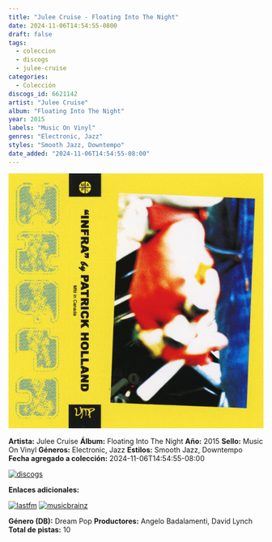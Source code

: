 ```yaml
---
title: "Julee Cruise - Floating Into The Night"
date: 2024-11-06T14:54:55-0800
draft: false
tags:
  - coleccion
  - discogs
  - julee-cruise
categories:
  - Colección
discogs_id: 6621142
artist: "Julee Cruise"
album: "Floating Into The Night"
year: 2015
labels: "Music On Vinyl"
genres: "Electronic, Jazz"
styles: "Smooth Jazz, Downtempo"
date_added: "2024-11-06T14:54:55-08:00"
---
```


![cover](image.jpeg (Julee Cruise - Floating Into The Night))

**Artista:** Julee Cruise
**Álbum:** Floating Into The Night
**Año:** 2015
**Sello:** Music On Vinyl
**Géneros:** Electronic, Jazz
**Estilos:** Smooth Jazz, Downtempo
**Fecha agregado a colección:** 2024-11-06T14:54:55-08:00

[![discogs](../../links/svg/discogs.png (discogs))](https://api.discogs.com/releases/6621142)


**Enlaces adicionales:**

[![lastfm](../../links/svg/lastfm.png (lastfm))](https://www.last.fm/music/Julee+Cruise/Floating+Into+the+Night)
[![musicbrainz](../../links/svg/musicbrainz.png (musicbrainz))](https://musicbrainz.org/release/653617f7-c764-4f52-a4ba-e6a130a6c87d)

**Género (DB):** Dream Pop
**Productores:** Angelo Badalamenti, David Lynch
**Total de pistas:** 10
